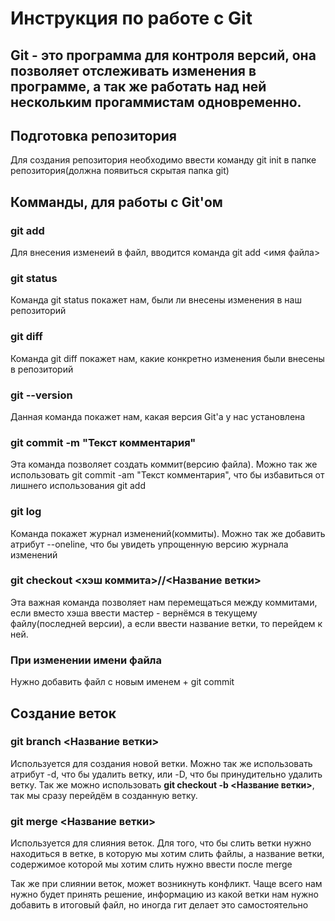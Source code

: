 # Инструкция по работе с Git
## Git - это программа для контроля версий, она позволяет отслеживать изменения в программе, а так же работать над ней нескольким прогаммистам одновременно.

## Подготовка репозитория
Для создания репозитория необходимо ввести команду git init в папке репозитория(должна появиться скрытая папка git)

## Комманды, для работы с Git'ом

### git add
Для внесения изменеий в файл, вводится команда git add <имя файла>

### git status
Команда git status покажет нам, были ли внесены изменения в наш репозиторий

### git diff
Команда git diff покажет нам, какие конкретно изменения были внесены в репозиторий

### git --version
Данная команда покажет нам, какая версия Git'а у нас установлена

### git commit -m "Текст комментария"
Эта команда позволяет создать коммит(версию файла). Можно так же использовать git commit -am "Текст комментария", что бы избавиться от лишнего использования git add

### git log
Команда покажет журнал изменений(коммиты). Можно так же добавить атрибут --oneline, что бы увидеть упрощенную версию журнала изменений

### git checkout <хэш коммита>/<master>/<Название ветки>
Эта важная команда позволяет нам перемещаться между коммитами, если вместо хэша ввести мастер - вернёмся в текущему файлу(последней версии), а если ввести название ветки, то перейдем к ней.

### При изменении имени файла
Нужно добавить файл с новым именем + git commit

## Создание веток

### git branch <Название ветки>
Используется для создания новой ветки. Можно так же использовать атрибут -d, что бы удалить ветку, или -D, что бы принудительно удалить ветку. Так же можно использовать **git checkout -b <Название ветки>**, так мы сразу перейдём в созданную ветку.

### git merge <Название ветки>
Используется для слияния веток. Для того, что бы слить ветки нужно находиться в ветке, в которую мы хотим слить файлы, а название ветки, содержимое которой мы хотим слить нужно ввести после merge

Так же при слиянии веток, может возникнуть конфликт. Чаще всего нам нужно будет принять решение, информацию из какой ветки нам нужно добавить в итоговый файл, но иногда гит делает это самостоятельно